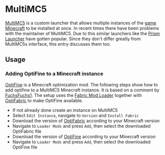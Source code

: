 # MultiMC5

[MultiMC5](https://multimc.org) is a custom launcher that allows multiple instances of the
[game](/wiki/games.md) [Minecraft](./minecraft.md) to be installed at once.
In recent times there have been problems with the maintainer of MultiMC5. 
Due to this similar launchers like the [Prism Launcher](https://prismlauncher.org/) have gotten
popular.
Since they don't differ greatly from MultiMC5s interface, this entry discusses them too.

## Usage

### Adding OptiFine to a Minecraft instance

[OptiFine](https://www.optifine.net/home) is a Minecraft optimization mod.
The following steps show how to add optifine to a MultiMC5 Minecraft instance.
It is based on a comment by
[FuchsFuchs1](https://gist.github.com/jspanos71/32dc422eb4435a8f8dd5604e7a77c327).
The setup uses the [Fabric Mod Loader](https://fabricmc.net/) together with
[OptiFabric](https://www.curseforge.com/minecraft/mc-mods/optifabric) to make
OptiFine available.

- If not already done create an instance on MultiMC5
- Select `Edit Instance`, navigate to `Version` and `Install Fabric`
- Download the version of
  [OptiFabric](https://www.curseforge.com/minecraft/mc-mods/optifabric/files)
  according to your Minecraft version
- Navigate to `Loader Mods` and press `Add`, then select the downloaded
  OptiFabric file
- Download the version of [OptiFine](https://optifine.net/downloads) according
  to your Minecraft version
- Navigate to `Loader Mods` and press `Add`, then select the downloaded
  OptiFine file
